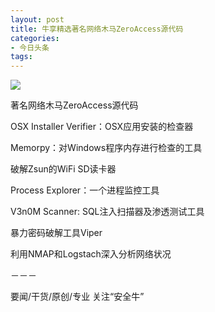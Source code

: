```yaml
---
layout: post
title: 牛享精选著名网络木马ZeroAccess源代码
categories:
- 今日头条
tags:
---
```

![](http://p3.pstatp.com/large/18300089bbbe75770f5)

著名网络木马ZeroAccess源代码

OSX Installer Verifier：OSX应用安装的检查器 

Memorpy：对Windows程序内存进行检查的工具 

破解Zsun的WiFi SD读卡器 

Process Explorer：一个进程监控工具 

V3n0M Scanner: SQL注入扫描器及渗透测试工具

暴力密码破解工具Viper 

利用NMAP和Logstach深入分析网络状况

－－－

要闻/干货/原创/专业 关注“安全牛”